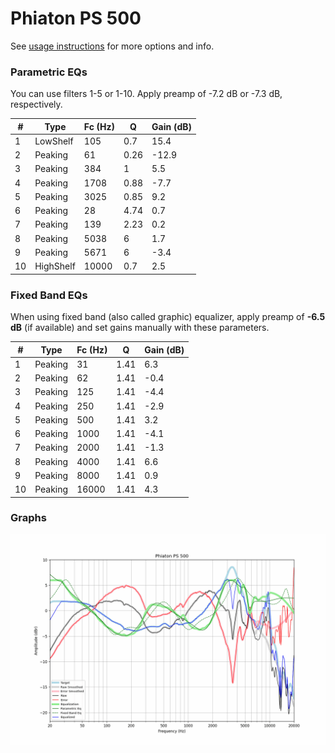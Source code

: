 # Phiaton PS 500
See [usage instructions](https://github.com/jaakkopasanen/AutoEq#usage) for more options and info.

### Parametric EQs
You can use filters 1-5 or 1-10. Apply preamp of -7.2 dB or -7.3 dB, respectively.

|   # | Type      |   Fc (Hz) |    Q |   Gain (dB) |
|-----|-----------|-----------|------|-------------|
|   1 | LowShelf  |       105 | 0.7  |        15.4 |
|   2 | Peaking   |        61 | 0.26 |       -12.9 |
|   3 | Peaking   |       384 | 1    |         5.5 |
|   4 | Peaking   |      1708 | 0.88 |        -7.7 |
|   5 | Peaking   |      3025 | 0.85 |         9.2 |
|   6 | Peaking   |        28 | 4.74 |         0.7 |
|   7 | Peaking   |       139 | 2.23 |         0.2 |
|   8 | Peaking   |      5038 | 6    |         1.7 |
|   9 | Peaking   |      5671 | 6    |        -3.4 |
|  10 | HighShelf |     10000 | 0.7  |         2.5 |

### Fixed Band EQs
When using fixed band (also called graphic) equalizer, apply preamp of **-6.5 dB** (if available) and set gains manually with these parameters.

|   # | Type    |   Fc (Hz) |    Q |   Gain (dB) |
|-----|---------|-----------|------|-------------|
|   1 | Peaking |        31 | 1.41 |         6.3 |
|   2 | Peaking |        62 | 1.41 |        -0.4 |
|   3 | Peaking |       125 | 1.41 |        -4.4 |
|   4 | Peaking |       250 | 1.41 |        -2.9 |
|   5 | Peaking |       500 | 1.41 |         3.2 |
|   6 | Peaking |      1000 | 1.41 |        -4.1 |
|   7 | Peaking |      2000 | 1.41 |        -1.3 |
|   8 | Peaking |      4000 | 1.41 |         6.6 |
|   9 | Peaking |      8000 | 1.41 |         0.9 |
|  10 | Peaking |     16000 | 1.41 |         4.3 |

### Graphs
![](./Phiaton%20PS%20500.png)
